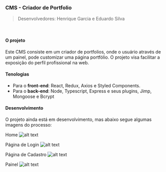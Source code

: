 ### CMS - Criador de Portfolio

> Desenvolvedores: Henrique Garcia e Eduardo Silva <br>

<br>

#### O projeto

Este CMS consiste em um criador de portfolios, onde o usuário através de um painel, pode customizar uma página portfólio.
O projeto visa facilitar a exposição do perfil profissional na web.

#### Tenologias

- Para o **front-end**: React, Redux, Axios e Styled Components. 
- Para o **back-end**: Node, Typescript, Express e seus plugins, Jimp, Mongoose e Bcrypt

#### Desenvolvimento

O projeto ainda está em desenvolvimento, mas abaixo segue algumas imagens do processo:

Home
![alt text](https://i.imgur.com/Of5UiBq.png)

Página de Login
![alt text](https://i.imgur.com/sNgXolK.png)

Página de Cadastro
![alt text](https://i.imgur.com/0DDuSpc.png)

Painel
![alt text](https://i.imgur.com/ocQwKNo.png)
